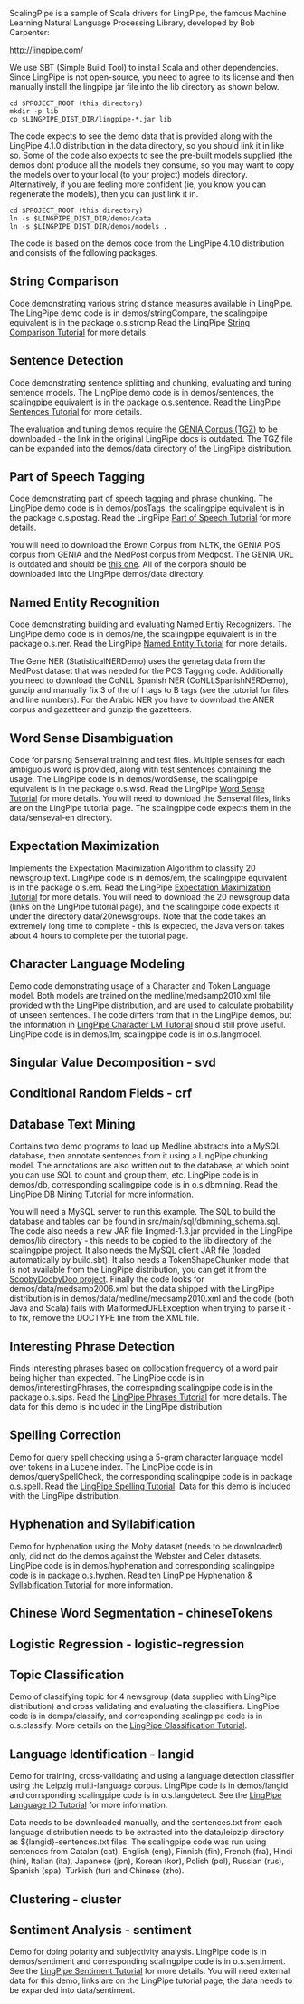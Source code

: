 ScalingPipe is a sample of Scala drivers for LingPipe, the famous Machine Learning Natural Language Processing Library, developed by Bob Carpenter:

http://lingpipe.com/

We use SBT (Simple Build Tool) to install Scala and other dependencies. Since LingPipe is not open-source, you need to agree to its license and then manually install the lingpipe jar file into the lib directory as shown below.

	cd $PROJECT_ROOT (this directory)
	mkdir -p lib
	cp $LINGPIPE_DIST_DIR/lingpipe-*.jar lib

The code expects to see the demo data that is provided along with the LingPipe 4.1.0 distribution in the data directory, so you should link it in like so. Some of the code also expects to see the pre-built models supplied (the demos dont produce all the models they consume, so you may want to copy the models over to your local (to your project) models directory. Alternatively, if you are feeling more confident (ie, you know you can regenerate the models), then you can just link it in.

	cd $PROJECT_ROOT (this directory)
	ln -s $LINGPIPE_DIST_DIR/demos/data .
	ln -s $LINGPIPE_DIST_DIR/demos/models .

The code is based on the demos code from the LingPipe 4.1.0 distribution and consists of the following packages.

## String Comparison

Code demonstrating various string distance measures available in LingPipe. The LingPipe demo code is in demos/stringCompare, the scalingpipe equivalent is in the package o.s.strcmp Read the LingPipe [String Comparison Tutorial](http://alias-i.com/lingpipe/demos/tutorial/stringCompare/read-me.html) for more details.

## Sentence Detection

Code demonstrating sentence splitting and chunking, evaluating and tuning sentence models. The LingPipe demo code is in demos/sentences, the scalingpipe equivalent is in the package o.s.sentence. Read the LingPipe [Sentences Tutorial](http://alias-i.com/lingpipe/demos/tutorial/sentences/read-me.html) for more details.

The evaluation and tuning demos require the [GENIA Corpus (TGZ)](http://www.nactem.ac.uk/genia/genia-corpus/term-corpus) to be downloaded - the link in the original LingPipe docs is outdated. The TGZ file can be expanded into the demos/data directory of the LingPipe distribution.

## Part of Speech Tagging

Code demonstrating part of speech tagging and phrase chunking. The LingPipe demo code is in demos/posTags, the scalingpipe equivalent is in the package o.s.postag. Read the LingPipe [Part of Speech Tutorial](http://alias-i.com/lingpipe/demos/tutorial/posTags/read-me.html) for more details.

You will need to download the Brown Corpus from NLTK, the GENIA POS corpus from GENIA and the MedPost corpus from Medpost. The GENIA URL is outdated and should be [this one](http://www.nactem.ac.uk/genia/genia-corpus/pos-annotation). All of the corpora should be downloaded into the LingPipe demos/data directory.

## Named Entity Recognition

Code demonstrating building and evaluating Named Entiy Recognizers. The LingPipe demo code is in demos/ne, the scalingpipe equivalent is in the package o.s.ner. Read the LingPipe [Named Entity Tutorial](http://alias-i.com/lingpipe/demos/tutorial/ne/read-me.html) for more details.

The Gene NER (StatisticalNERDemo) uses the genetag data from the MedPost dataset that was needed for the POS Tagging code. Additionally you need to download the CoNLL Spanish NER (CoNLLSpanishNERDemo), gunzip and manually fix 3 of the of I tags to B tags (see the tutorial for files and line numbers). For the Arabic NER you have to download the ANER corpus and gazetteer and gunzip the gazetteers.

## Word Sense Disambiguation

Code for parsing Senseval training and test files. Multiple senses for each ambiguous word is provided, along with test sentences containing the usage. The LingPipe code is in demos/wordSense, the scalingpipe equivalent is in the package o.s.wsd. Read the LingPipe [Word Sense Tutorial](http://alias-i.com/lingpipe/demos/tutorial/wordSense/read-me.html) for more details. You will need to download the Senseval files, links are on the LingPipe tutorial page. The scalingpipe code expects them in the data/senseval-en directory.

## Expectation Maximization 

Implements the Expectation Maximization Algorithm to classify 20 newsgroup text. LingPipe code is in demos/em, the scalingpipe equivalent is in the package o.s.em. Read the LingPipe [Expectation Maximization Tutorial](http://alias-i.com/lingpipe/demos/tutorial/em/read-me.html) for more details. You will need to download the 20 newsgroup data (links on the LingPipe tutorial page), and the scalingpipe code expects it under the directory data/20newsgroups. Note that the code takes an extremely long time to complete - this is expected, the Java version takes about 4 hours to complete per the tutorial page.

## Character Language Modeling 

Demo code demonstrating usage of a Character and Token Language model. Both models are trained on the medline/medsamp2010.xml file provided with the LingPipe distribution, and are used to calculate probability of unseen sentences. The code differs from that in the LingPipe demos, but the information in [LingPipe Character LM Tutorial](http://alias-i.com/lingpipe/demos/tutorial/lm/read-me.html) should still prove useful. LingPipe code is in demos/lm, scalingpipe code is in o.s.langmodel.

## Singular Value Decomposition - svd
## Conditional Random Fields - crf

## Database Text Mining

Contains two demo programs to load up Medline abstracts into a MySQL database, then annotate sentences from it using a LingPipe chunking model. The annotations are also written out to the database, at which point you can use SQL to count and group them, etc. LingPipe code is in demos/db, corresponding scalingpipe code is in o.s.dbmining. Read the [LingPipe DB Mining Tutorial](http://alias-i.com/lingpipe/demos/tutorial/db/read-me.html) for more information.

You will need a MySQL server to run this example. The SQL to build the database and tables can be found in src/main/sql/dbmining_schema.sql. The code also needs a new JAR file lingmed-1.3.jar provided in the LingPipe demos/lib directory - this needs to be copied to the lib directory of the scalingpipe project. It also needs the MySQL client JAR file (loaded automatically by build.sbt). It also needs a TokenShapeChunker model that is not available from the LingPipe distribution, you can get it from the [ScoobyDoobyDoo project](https://github.com/kjyv/ScoobyDoobyDoo). Finally the code looks for demos/data/medsamp2006.xml but the data shipped with the LingPipe distribution is in demos/data/medline/medsamp2010.xml and the code (both Java and Scala) fails with MalformedURLException when trying to parse it - to fix, remove the DOCTYPE line from the XML file.

## Interesting Phrase Detection

Finds interesting phrases based on collocation frequency of a word pair being higher than expected. The LingPipe code is in demos/interestingPhrases, the correspnding scalingpipe code is in the package o.s.sips. Read the [LingPipe Phrases Tutorial](http://alias-i.com/lingpipe/demos/tutorial/interestingPhrases/read-me.html) for more details. The data for this demo is included in the LingPipe distribution.

## Spelling Correction

Demo for query spell checking using a 5-gram character language model over tokens in a Lucene index. The LingPipe code is in demos/querySpellCheck, the corresponding scalingpipe code is in package o.s.spell. Read the [LingPipe Spelling Tutorial](http://alias-i.com/lingpipe/demos/tutorial/querySpellChecker/read-me.html). Data for this demo is included with the LingPipe distribution.

## Hyphenation and Syllabification

Demo for hyphenation using the Moby dataset (needs to be downloaded) only, did not do the demos against the Webster and Celex datasets. LingPipe code is in demos/hyphenation and corresponding scalingpipe code is in package o.s.hyphen. Read teh [LingPipe Hyphenation & Syllabification Tutorial](http://alias-i.com/lingpipe/demos/tutorial/hyphenation/read-me.html) for more information.

## Chinese Word Segmentation - chineseTokens
## Logistic Regression - logistic-regression

## Topic Classification

Demo of classifying topic for 4 newsgroup (data supplied with LingPipe distribution) and cross validating and evaluating the classifiers. LingPipe code is in demps/classify, and corresponding scalingpipe code is in o.s.classify. More details on the [LingPipe Classification Tutorial](http://alias-i.com/lingpipe/demos/tutorial/classify/read-me.html).

## Language Identification - langid

Demo for training, cross-validating and using a language detection classifier using the Leipzig multi-language corpus. LingPipe code is in demos/langid and corrsponding scalingpipe code is in o.s.langdetect. See the [LingPipe Language ID Tutorial](http://alias-i.com/lingpipe/demos/tutorial/langid/read-me.html) for more information.

Data needs to be downloaded manually, and the sentences.txt from each language distribution needs to be extracted into the data/leipzip directory as ${langid}-sentences.txt files. The scalingpipe code was run using sentences from Catalan (cat), English (eng), Finnish (fin), French (fra), Hindi (hin), Italian (ita), Japanese (jpn), Korean (kor), Polish (pol), Russian (rus), Spanish (spa), Turkish (tur) and Chinese (zho).

## Clustering - cluster

## Sentiment Analysis - sentiment

Demo for doing polarity and subjectivity analysis. LingPipe code is in demos/sentiment and corresponding scalingpipe code is in o.s.sentiment. See the [LingPipe Sentiment Tutorial](http://alias-i.com/lingpipe/demos/tutorial/sentiment/read-me.html) for more details. You will need external data for this demo, links are on the LingPipe tutorial page, the data needs to be expanded into data/sentiment.
